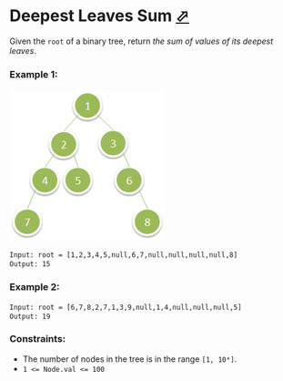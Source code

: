 # Deepest Leaves Sum [⬀](https://leetcode.com/problems/deepest-leaves-sum/)

Given the `root` of a binary tree, return *the sum of values of its deepest leaves*.
 

### Example 1:
![1483_ex1.png](1483_ex1.png)
```
Input: root = [1,2,3,4,5,null,6,7,null,null,null,null,8]
Output: 15
```

### Example 2:
```
Input: root = [6,7,8,2,7,1,3,9,null,1,4,null,null,null,5]
Output: 19
``` 

### Constraints:

- The number of nodes in the tree is in the range `[1, 10⁴]`.
- `1 <= Node.val <= 100`
